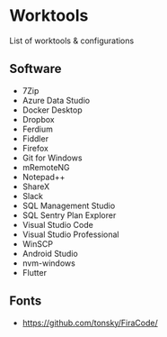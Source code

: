 # Worktools
List of worktools &amp; configurations

## Software
- 7Zip
- Azure Data Studio
- Docker Desktop
- Dropbox
- Ferdium
- Fiddler
- Firefox
- Git for Windows
- mRemoteNG
- Notepad++
- ShareX
- Slack
- SQL Management Studio
- SQL Sentry Plan Explorer
- Visual Studio Code
- Visual Studio Professional
- WinSCP
- Android Studio
- nvm-windows
- Flutter


## Fonts
- https://github.com/tonsky/FiraCode/

